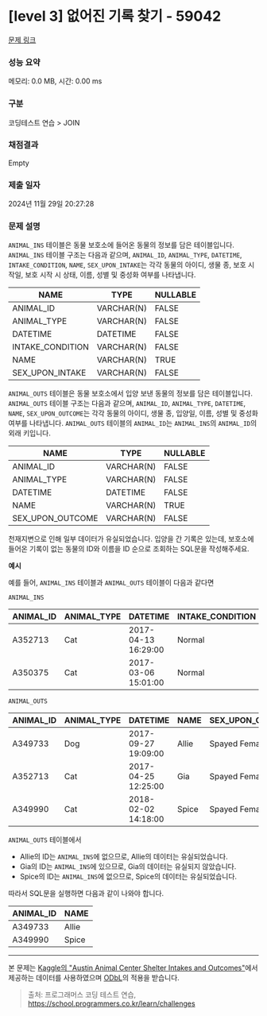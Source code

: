 # \[level 3] 없어진 기록 찾기 - 59042

[문제 링크](https://school.programmers.co.kr/learn/courses/30/lessons/59042)

### 성능 요약

메모리: 0.0 MB, 시간: 0.00 ms

### 구분

코딩테스트 연습 > JOIN

### 채점결과

Empty

### 제출 일자

2024년 11월 29일 20:27:28

### 문제 설명

`ANIMAL_INS` 테이블은 동물 보호소에 들어온 동물의 정보를 담은 테이블입니다. `ANIMAL_INS` 테이블 구조는 다음과 같으며, `ANIMAL_ID`, `ANIMAL_TYPE`, `DATETIME`, `INTAKE_CONDITION`, `NAME`, `SEX_UPON_INTAKE`는 각각 동물의 아이디, 생물 종, 보호 시작일, 보호 시작 시 상태, 이름, 성별 및 중성화 여부를 나타냅니다.

| NAME              | TYPE       | NULLABLE |
| ----------------- | ---------- | -------- |
| ANIMAL\_ID        | VARCHAR(N) | FALSE    |
| ANIMAL\_TYPE      | VARCHAR(N) | FALSE    |
| DATETIME          | DATETIME   | FALSE    |
| INTAKE\_CONDITION | VARCHAR(N) | FALSE    |
| NAME              | VARCHAR(N) | TRUE     |
| SEX\_UPON\_INTAKE | VARCHAR(N) | FALSE    |

`ANIMAL_OUTS` 테이블은 동물 보호소에서 입양 보낸 동물의 정보를 담은 테이블입니다. `ANIMAL_OUTS` 테이블 구조는 다음과 같으며, `ANIMAL_ID`, `ANIMAL_TYPE`, `DATETIME`, `NAME`, `SEX_UPON_OUTCOME`는 각각 동물의 아이디, 생물 종, 입양일, 이름, 성별 및 중성화 여부를 나타냅니다. `ANIMAL_OUTS` 테이블의 `ANIMAL_ID`는 `ANIMAL_INS`의 `ANIMAL_ID`의 외래 키입니다.

| NAME               | TYPE       | NULLABLE |
| ------------------ | ---------- | -------- |
| ANIMAL\_ID         | VARCHAR(N) | FALSE    |
| ANIMAL\_TYPE       | VARCHAR(N) | FALSE    |
| DATETIME           | DATETIME   | FALSE    |
| NAME               | VARCHAR(N) | TRUE     |
| SEX\_UPON\_OUTCOME | VARCHAR(N) | FALSE    |

천재지변으로 인해 일부 데이터가 유실되었습니다. 입양을 간 기록은 있는데, 보호소에 들어온 기록이 없는 동물의 ID와 이름을 ID 순으로 조회하는 SQL문을 작성해주세요.

**예시**

예를 들어, `ANIMAL_INS` 테이블과 `ANIMAL_OUTS` 테이블이 다음과 같다면

`ANIMAL_INS`

| ANIMAL\_ID | ANIMAL\_TYPE | DATETIME            | INTAKE\_CONDITION | NAME | SEX\_UPON\_INTAKE |
| ---------- | ------------ | ------------------- | ----------------- | ---- | ----------------- |
| A352713    | Cat          | 2017-04-13 16:29:00 | Normal            | Gia  | Spayed Female     |
| A350375    | Cat          | 2017-03-06 15:01:00 | Normal            | Meo  | Neutered Male     |

`ANIMAL_OUTS`

| ANIMAL\_ID | ANIMAL\_TYPE | DATETIME            | NAME  | SEX\_UPON\_OUTCOME |
| ---------- | ------------ | ------------------- | ----- | ------------------ |
| A349733    | Dog          | 2017-09-27 19:09:00 | Allie | Spayed Female      |
| A352713    | Cat          | 2017-04-25 12:25:00 | Gia   | Spayed Female      |
| A349990    | Cat          | 2018-02-02 14:18:00 | Spice | Spayed Female      |

`ANIMAL_OUTS` 테이블에서

* Allie의 ID는 `ANIMAL_INS`에 없으므로, Allie의 데이터는 유실되었습니다.
* Gia의 ID는 `ANIMAL_INS`에 있으므로, Gia의 데이터는 유실되지 않았습니다.
* Spice의 ID는 `ANIMAL_INS`에 없으므로, Spice의 데이터는 유실되었습니다.

따라서 SQL문을 실행하면 다음과 같이 나와야 합니다.

| ANIMAL\_ID | NAME  |
| ---------- | ----- |
| A349733    | Allie |
| A349990    | Spice |

***

본 문제는 [Kaggle의 "Austin Animal Center Shelter Intakes and Outcomes"](https://www.kaggle.com/aaronschlegel/austin-animal-center-shelter-intakes-and-outcomes)에서 제공하는 데이터를 사용하였으며 [ODbL](https://opendatacommons.org/licenses/odbl/1.0/)의 적용을 받습니다.

> 출처: 프로그래머스 코딩 테스트 연습, https://school.programmers.co.kr/learn/challenges
